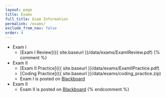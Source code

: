 ```yaml
---
layout: page
title: Exams 
full_title: Exam Information
permalink: /exams/
exclude_from_nav: false 
order: 4
---
```


- Exam I
    * [Exam I Review]({{ site.baseurl }}/data/exams/ExamIReview.pdf)
{% comment %}
- Exam II
    * [Exam II Practice]({{ site.baseurl }}/data/exams/ExamIIPractice.pdf)
    * [Coding Practice]({{ site.baseurl }}/data/exams/coding_practice.zip)
    * Exam I is posted on [Blackboard](https://easternct.blackboard.com/)
- Exam II
    * Exam II is posted on [Blackboard](https://easternct.blackboard.com/)
{% endcomment %}
